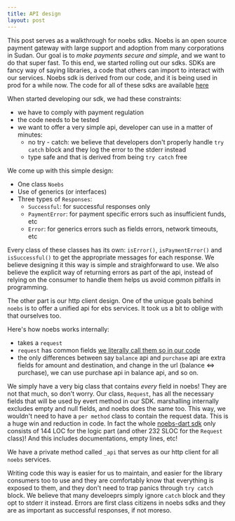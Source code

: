 ```yaml
---
title: API design
layout: post
---
```


This post serves as a walkthrough for noebs sdks. Noebs is an open source payment gateway with large support and adoption from many corporations in Sudan. Our goal is to _make payments secure and simple_, and we want to do that super fast. To this end, we started rolling out our sdks. SDKs are fancy way of saying libraries, a code that others can import to interact with our services. Noebs sdk is derived from our code, and it is being used in prod for a while now. The code for all of these sdks are available [here](https://github.com/noebs)

When started developing our sdk, we had these constraints:

- we have to comply with payment regulation
- the code needs to be tested
- we want to offer a very simple api, developer can use in a matter of minutes:
    - no try - catch: we believe that developers don't properly handle `try catch` block and they log the error to the stderr instead
    - type safe and that is derived from being `try catch` free

We come up with this simple design:

- One class `Noebs`
- Use of generics (or interfaces)
- Three types of `Responses`:
    - `Successful`: for successful responses only
    - `PaymentError`: for payment specific errors such as insufficient funds, etc
    - `Error`: for generics errors such as fields errors, network timeouts, etc

Every class of these classes has its own: `isError()`, `isPaymentError()` and `isSuccessful()` to get the appropriate messages for each response. We believe designing it this way is simple and straighforward to use. We also believe the explicit way of returning errors as part of the api, instead of relying on the consumer to handle them helps us avoid common pitfalls in programming.

The other part is our http client design. One of the unique goals behind `noebs` is to offer a unified api for ebs services. It took us a bit to oblige with that ourselves too.

Here's how noebs works internally:

- takes a `request`
- `request` has common fields [we literally call them so in our code](https://github.com/adonese/noebs/blob/16fb401241018eac71aed2ebd244cc65d1c17f81/ebs_fields/fields.go#L153-L158)
- the only differences between say `balance` api and `purchase` api are extra fields for amount and destination, and change in the url (balance <=> purchase), we can use purchase api in balance api, and so on.


We simply have a very big class that contains *every* field in noebs! They are not that much, so don't worry. Our class, `Request`, has all the necessary fields that will be used by evert method in our SDK. marshalling internally excludes empty and null fields, and noebs does the same too. This way, we wouldn't need to have a `per method` class to contain the request data. This is a huge win and reduction in code. In fact the whole [noebs-dart sdk](https://pub.dev/packages/noebs) only consists of 144 LOC for the logic part (and other 232 SLOC for the `Request` class)! And this includes documentations, empty lines, etc!

We have a private method called `_api` that serves as our http client for all `noebs` services.


Writing code this way is easier for us to maintain, and easier for the library consumers too to use and they are comfortably know that everything is exposed to them, and they don't need to trap panics through `try catch` block. We believe that many develoeprs simply ignore `catch` block and they opt to stderr it instead. Errors are first class citizens in noebs sdks and they are as important as successful responses, if not moreso.